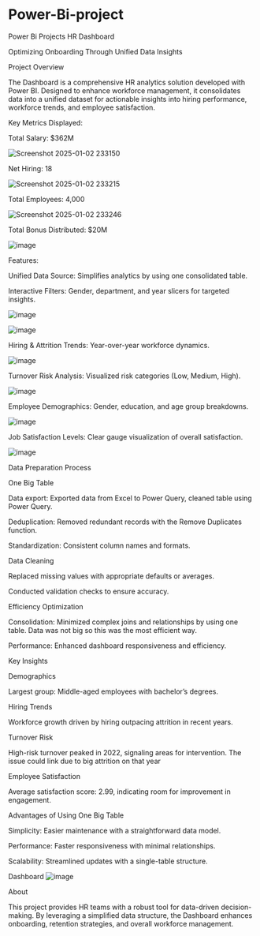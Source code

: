 # Power-Bi-project
Power Bi Projects
 HR Dashboard

Optimizing Onboarding Through Unified Data Insights

Project Overview

The  Dashboard is a comprehensive HR analytics solution developed with Power BI. Designed to enhance workforce management, it consolidates data into a unified dataset for actionable insights into hiring performance, workforce trends, and employee satisfaction.

Key Metrics Displayed:

Total Salary: $362M

![Screenshot 2025-01-02 233150](https://github.com/user-attachments/assets/0e2c46db-f507-4936-8daa-075e90205d8b)

Net Hiring: 18

![Screenshot 2025-01-02 233215](https://github.com/user-attachments/assets/cfd66501-4396-4894-86e8-87f52dcb8aff)

Total Employees: 4,000

![Screenshot 2025-01-02 233246](https://github.com/user-attachments/assets/f30eb7f8-f8f6-45bf-b8f6-73611d9807cc)

Total Bonus Distributed: $20M

![image](https://github.com/user-attachments/assets/af93cf91-8fba-44e0-aeb2-8062a6fa0826)

Features:

Unified Data Source: Simplifies analytics by using one consolidated table.

Interactive Filters: Gender, department, and year slicers for targeted insights.

![image](https://github.com/user-attachments/assets/6d3bec19-c7da-414e-b907-f79b40438e2a)


![image](https://github.com/user-attachments/assets/d8ecfd2d-d500-40ce-ab29-c948831b56f5)



Hiring & Attrition Trends: Year-over-year workforce dynamics.

![image](https://github.com/user-attachments/assets/e3f41ac9-112b-4b00-93d0-9498227d0c48)


Turnover Risk Analysis: Visualized risk categories (Low, Medium, High).

![image](https://github.com/user-attachments/assets/f1c2ebf2-bb53-4f61-9e86-3be7610ae498)



Employee Demographics: Gender, education, and age group breakdowns.

![image](https://github.com/user-attachments/assets/bf997791-4be4-4ba5-8ad4-e7c4dfdf9f65)



Job Satisfaction Levels: Clear gauge visualization of overall satisfaction.

![image](https://github.com/user-attachments/assets/dd1ff8de-7cb2-4f7d-b3bb-66dd8a64bf8f)


Data Preparation Process

One Big Table 

Data export: Exported data from Excel to Power Query, cleaned table using Power Query.

Deduplication: Removed redundant records with the Remove Duplicates function.

Standardization: Consistent column names and formats.

Data Cleaning

Replaced missing values with appropriate defaults or averages.

Conducted validation checks to ensure accuracy.

Efficiency Optimization

Consolidation: Minimized complex joins and relationships by using one table. Data was not big so this was the most efficient way.

Performance: Enhanced dashboard responsiveness and efficiency.

Key Insights

Demographics

Largest group: Middle-aged employees with bachelor’s degrees.

Hiring Trends

Workforce growth driven by hiring outpacing attrition in recent years.

Turnover Risk

High-risk turnover peaked in 2022, signaling areas for intervention. The issue could link due to big attrition on that year

Employee Satisfaction

Average satisfaction score: 2.99, indicating room for improvement in engagement.

Advantages of Using One Big Table

Simplicity: Easier maintenance with a straightforward data model.

Performance: Faster responsiveness with minimal relationships.

Scalability: Streamlined updates with a single-table structure.

Dashboard
![image](https://github.com/user-attachments/assets/9fc46bbe-2765-4053-82cd-3ee3b6f05312)




About

This project provides HR teams with a robust tool for data-driven decision-making. By leveraging a simplified data structure, the Dashboard enhances onboarding, retention strategies, and overall workforce management.


